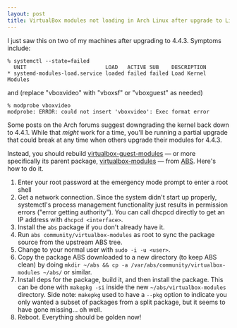```yaml
---
layout: post
title: VirtualBox modules not loading in Arch Linux after upgrade to Linux 4.4.3
---
```


I just saw this on two of my machines after upgrading to 4.4.3. Symptoms
include:

    % systemctl --state=failed
      UNIT                         LOAD   ACTIVE SUB    DESCRIPTION
    * systemd-modules-load.service loaded failed failed Load Kernel Modules

and (replace "vboxvideo" with "vboxsf" or "vboxguest" as needed)

    % modprobe vboxvideo
    modprobe: ERROR: could not insert 'vboxvideo': Exec format error

Some posts on the Arch forums suggest downgrading the kernel back down to
4.4.1. While that *might* work for a time, you'll be running a partial upgrade
that could break at any time when others upgrade their modules for 4.4.3.

Instead, you should rebuild [virtualbox-guest-modules][] &mdash; or more
specifically its parent package, [virtualbox-modules][] &mdash; from [ABS][].
Here's how to do it.

[virtualbox-guest-modules]: https://www.archlinux.org/packages/community/x86_64/virtualbox-guest-modules/
[virtualbox-modules]: https://www.archlinux.org/packages/community/x86_64/virtualbox-modules/
[ABS]: https://www.archlinux.org/packages/community/x86_64/virtualbox-modules/

1. Enter your root password at the emergency mode prompt to enter a root shell
2. Get a network connection. Since the system didn't start up properly,
   systemctl's process management functionality just results in permission
   errors ("error getting authority"). You can call dhcpcd directly to get an
   IP address with `dhcpcd <interface>`.
3. Install the `abs` package if you don't already have it.
4. Run `abs community/virtualbox-modules` as root to sync the package source
   from the upstream ABS tree.
5. Change to your normal user with `sudo -i -u <user>`.
6. Copy the package ABS downloaded to a new directory (to keep ABS clean) by
   doing `mkdir ~/abs && cp -a /var/abs/community/virtualbox-modules ~/abs/` or
   similar.
7. Install deps for the package, build it, and then install the package. This
   can be done with `makepkg -si` inside the new `~/abs/virtualbox-modules`
   directory. Side note: `makepkg` used to have a `--pkg` option to indicate
   you only wanted a subset of packages from a split package, but it seems to
   have gone missing... oh well.
8. Reboot. Everything should be golden now!
